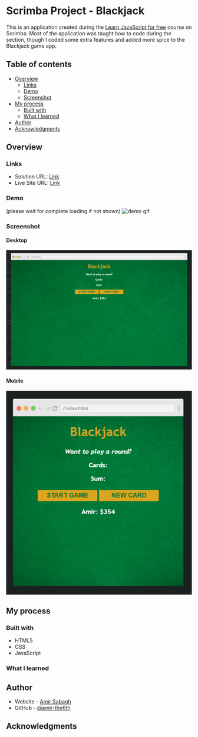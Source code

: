 # Scrimba Project - Blackjack

This is an application created during the [Learn JavaScript for free](https://scrimba.com/learn/learnjavascript) course on Scrimba. 
Most of the application was taught how to code during the section, though I coded some extra features and added more spice to the Blackjack game app. 

## Table of contents

- [Overview](#overview)
  - [Links](#links)
  - [Demo](#demo)
  - [Screenshot](#screenshot)
- [My process](#my-process)
  - [Built with](#built-with)
  - [What I learned](#what-i-learned)
- [Author](#author)
- [Acknowledgments](#acknowledgments)


## Overview

### Links

- Solution URL: [Link](https://github.com/amir-the6th/Blackjack)
- Live Site URL: [Link](https://dazzling-hotteok-62e009.netlify.app/)

### Demo
(please wait for complete loading if not shown)
<img alt="demo gif" src="./images/demo.gif" />

### Screenshot

#### Desktop
<img alt="desktop screenshot" src="./images/screenshot-desktop.png" />


#### Mobile
<img alt="mobile screenshot" src="./images/screenshot-mobile.png" width="800px" />

## My process

### Built with

- HTML5
- CSS
- JavaScript

### What I learned

## Author

- Website - [Amir Sabagh](https://arsenicolos.com)
- GitHub - [@amir-the6th](https://github.com/amir-the6th)

## Acknowledgments
